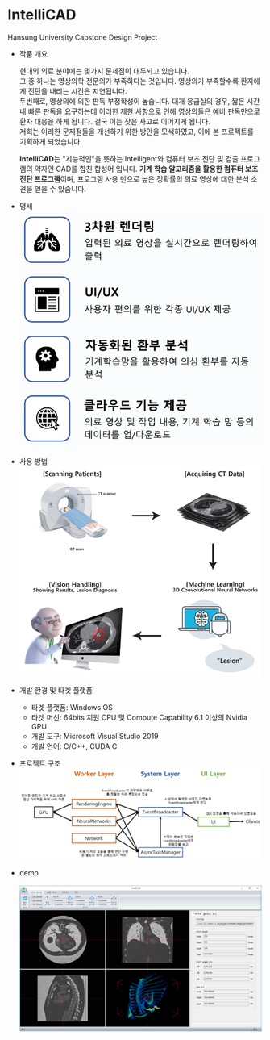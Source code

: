 # IntelliCAD
Hansung University Capstone Design Project

- 작품 개요<br>

  현대의 의료 분야에는 몇가지 문제점이 대두되고 있습니다.<br>
  그 중 하나는 영상의학 전문의가 부족하다는 것입니다. 
  영상의가 부족할수록 환자에게 진단을 내리는 시간은 지연됩니다.<br>
  두번째로, 영상의에 의한 판독 부정확성이 높습니다. 
  대개 응급실의 경우, 짧은 시간 내 빠른 판독을 요구하는데 이러한 제한 사항으로 인해 영상의들은 예비 판독만으로 환자 대응을 하게 됩니다.
  결국 이는 잦은 사고로 이어지게 됩니다.<br>
  저희는 이러한 문제점들을 개선하기 위한 방안을 모색하였고, 이에 본 프로젝트를 기획하게 되었습니다.<br>
  
  **IntelliCAD**는 "지능적인"을 뜻하는 Intelligent와 컴퓨터 보조 진단 및 검출 프로그램의 약자인 CAD를 합친 합성어 입니다.
  **기계 학습 알고리즘을 활용한 컴퓨터 보조 진단 프로그램**이며, 프로그램 사용 만으로 높은 정확률의 의료 영상에 대한 분석 소견을 얻을 수 있습니다.

- 명세<br>
![ex_1](./demo/specification.png)

- 사용 방법<br>
![ex_1](./demo/usage.png)

- 개발 환경 및 타겟 플랫폼<br>

  - 타겟 플랫폼: Windows OS
  - 타겟 머신: 64bits 지원 CPU 및 Compute Capability 6.1 이상의 Nvidia GPU
  - 개발 도구: Microsoft Visual Studio 2019
  - 개발 언어: C/C++, CUDA C

- 프로젝트 구조<br>
![ex_1](./demo/chart.png)

- demo<br><br>
![ex_1](./demo/demo.png)
